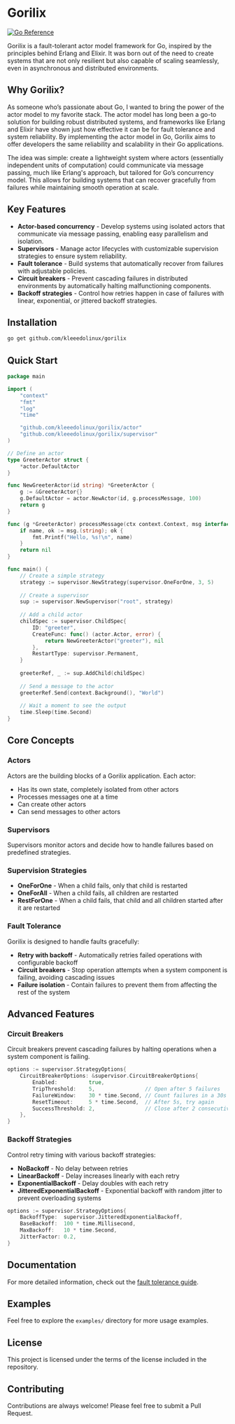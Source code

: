 # Gorilix

[![Go Reference](https://pkg.go.dev/badge/github.com/kleeedolinux/gorilix.svg)](https://pkg.go.dev/github.com/kleeedolinux/gorilix)

Gorilix is a fault-tolerant actor model framework for Go, inspired by the principles behind Erlang and Elixir. It was born out of the need to create systems that are not only resilient but also capable of scaling seamlessly, even in asynchronous and distributed environments.

## Why Gorilix?

As someone who’s passionate about Go, I wanted to bring the power of the actor model to my favorite stack. The actor model has long been a go-to solution for building robust distributed systems, and frameworks like Erlang and Elixir have shown just how effective it can be for fault tolerance and system reliability. By implementing the actor model in Go, Gorilix aims to offer developers the same reliability and scalability in their Go applications.

The idea was simple: create a lightweight system where actors (essentially independent units of computation) could communicate via message passing, much like Erlang's approach, but tailored for Go’s concurrency model. This allows for building systems that can recover gracefully from failures while maintaining smooth operation at scale.

## Key Features

- **Actor-based concurrency** - Develop systems using isolated actors that communicate via message passing, enabling easy parallelism and isolation.
- **Supervisors** - Manage actor lifecycles with customizable supervision strategies to ensure system reliability.
- **Fault tolerance** - Build systems that automatically recover from failures with adjustable policies.
- **Circuit breakers** - Prevent cascading failures in distributed environments by automatically halting malfunctioning components.
- **Backoff strategies** - Control how retries happen in case of failures with linear, exponential, or jittered backoff strategies.

## Installation

```bash
go get github.com/kleeedolinux/gorilix
```

## Quick Start

```go
package main

import (
    "context"
    "fmt"
    "log"
    "time"

    "github.com/kleeedolinux/gorilix/actor"
    "github.com/kleeedolinux/gorilix/supervisor"
)

// Define an actor
type GreeterActor struct {
    *actor.DefaultActor
}

func NewGreeterActor(id string) *GreeterActor {
    g := &GreeterActor{}
    g.DefaultActor = actor.NewActor(id, g.processMessage, 100)
    return g
}

func (g *GreeterActor) processMessage(ctx context.Context, msg interface{}) error {
    if name, ok := msg.(string); ok {
        fmt.Printf("Hello, %s!\n", name)
    }
    return nil
}

func main() {
    // Create a simple strategy
    strategy := supervisor.NewStrategy(supervisor.OneForOne, 3, 5)
    
    // Create a supervisor
    sup := supervisor.NewSupervisor("root", strategy)
    
    // Add a child actor
    childSpec := supervisor.ChildSpec{
        ID: "greeter",
        CreateFunc: func() (actor.Actor, error) {
            return NewGreeterActor("greeter"), nil
        },
        RestartType: supervisor.Permanent,
    }
    
    greeterRef, _ := sup.AddChild(childSpec)
    
    // Send a message to the actor
    greeterRef.Send(context.Background(), "World")
    
    // Wait a moment to see the output
    time.Sleep(time.Second)
}
```

## Core Concepts

### Actors

Actors are the building blocks of a Gorilix application. Each actor:
- Has its own state, completely isolated from other actors
- Processes messages one at a time
- Can create other actors
- Can send messages to other actors

### Supervisors

Supervisors monitor actors and decide how to handle failures based on predefined strategies.

### Supervision Strategies

- **OneForOne** - When a child fails, only that child is restarted
- **OneForAll** - When a child fails, all children are restarted
- **RestForOne** - When a child fails, that child and all children started after it are restarted

### Fault Tolerance

Gorilix is designed to handle faults gracefully:

- **Retry with backoff** - Automatically retries failed operations with configurable backoff
- **Circuit breakers** - Stop operation attempts when a system component is failing, avoiding cascading issues
- **Failure isolation** - Contain failures to prevent them from affecting the rest of the system

## Advanced Features

### Circuit Breakers

Circuit breakers prevent cascading failures by halting operations when a system component is failing.

```go
options := supervisor.StrategyOptions{
    CircuitBreakerOptions: &supervisor.CircuitBreakerOptions{
        Enabled:          true,
        TripThreshold:    5,                // Open after 5 failures
        FailureWindow:    30 * time.Second, // Count failures in a 30s window
        ResetTimeout:     5 * time.Second,  // After 5s, try again
        SuccessThreshold: 2,                // Close after 2 consecutive successes
    },
}
```

### Backoff Strategies

Control retry timing with various backoff strategies:

- **NoBackoff** - No delay between retries
- **LinearBackoff** - Delay increases linearly with each retry
- **ExponentialBackoff** - Delay doubles with each retry
- **JitteredExponentialBackoff** - Exponential backoff with random jitter to prevent overloading systems

```go
options := supervisor.StrategyOptions{
    BackoffType:  supervisor.JitteredExponentialBackoff,
    BaseBackoff:  100 * time.Millisecond,
    MaxBackoff:   10 * time.Second,
    JitterFactor: 0.2,
}
```

## Documentation

For more detailed information, check out the [fault tolerance guide](docs/fault_tolerance.md).

## Examples

Feel free to explore the `examples/` directory for more usage examples.

## License

This project is licensed under the terms of the license included in the repository.

## Contributing

Contributions are always welcome! Please feel free to submit a Pull Request.